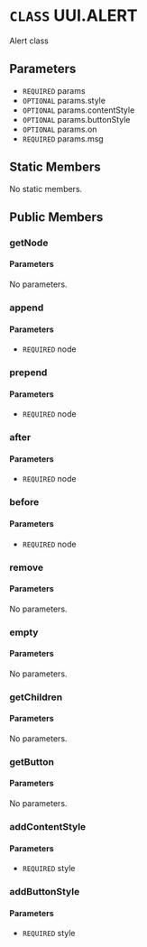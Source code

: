 # `CLASS` UUI.ALERT
Alert class

## Parameters
* `REQUIRED` params 
* `OPTIONAL` params.style 
* `OPTIONAL` params.contentStyle 
* `OPTIONAL` params.buttonStyle 
* `OPTIONAL` params.on 
* `REQUIRED` params.msg 

## Static Members
No static members.

## Public Members

### getNode
#### Parameters
No parameters.

### append
#### Parameters
* `REQUIRED` node

### prepend
#### Parameters
* `REQUIRED` node

### after
#### Parameters
* `REQUIRED` node

### before
#### Parameters
* `REQUIRED` node

### remove
#### Parameters
No parameters.

### empty
#### Parameters
No parameters.

### getChildren
#### Parameters
No parameters.

### getButton
#### Parameters
No parameters.

### addContentStyle
#### Parameters
* `REQUIRED` style

### addButtonStyle
#### Parameters
* `REQUIRED` style
